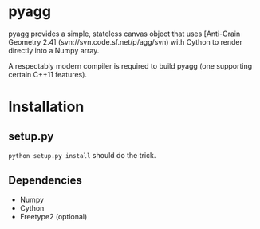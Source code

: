 pyagg
=====

pyagg provides a simple, stateless canvas object that uses [Anti-Grain Geometry 2.4] (svn://svn.code.sf.net/p/agg/svn)
with Cython to render directly into a Numpy array.

A respectably modern compiler is required to build pyagg (one supporting certain C++11
features).

# Installation

## setup.py
`python setup.py install` should do the trick.

## Dependencies
* Numpy
* Cython
* Freetype2 (optional)
